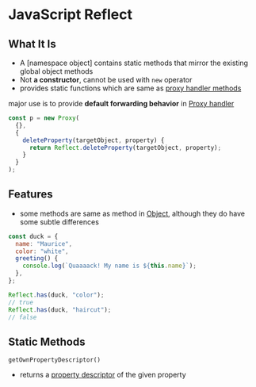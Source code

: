 # JavaScript Reflect

## What It Is

- A [namespace object] contains static methods that mirror the existing global object methods
- Not **a constructor**, cannot be used with `new` operator
- provides static functions which are same as [proxy handler methods](javascript-proxy.md#handler-methods)

major use is to provide **default forwarding behavior** in [Proxy handler](javascript-proxy.md)

```js
const p = new Proxy(
  {},
  {
    deleteProperty(targetObject, property) {
      return Reflect.deleteProperty(targetObject, property);
    }
  }
);
```

## Features

- some methods are same as method in [Object](), although they do have some subtle differences

```js
const duck = {
  name: "Maurice",
  color: "white",
  greeting() {
    console.log(`Quaaaack! My name is ${this.name}`);
  },
};

Reflect.has(duck, "color");
// true
Reflect.has(duck, "haircut");
// false
```

## Static Methods

`getOwnPropertyDescriptor()`

- returns a [property descriptor](javascript-property-descriptor.md) of the given property

